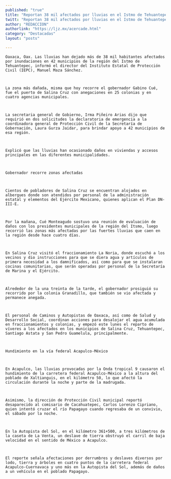 ```yaml
---
published: "true"
title: "Reportan 38 mil afectados por lluvias en el Istmo de Tehuantepec "
twitt: "Reportan 38 mil afectados por lluvias en el Istmo de Tehuantepec "
author: "REDACCION"
authorlink: "https://ljz.mx/acercade.html"
category: "Destacadas"
layout: "posts"

---
```



  
    Oaxaca, Oax. Las lluvias han dejado más de 38 mil habitantes afectados por inundaciones en 42 municipios de la región del Istmo de Tehuantepec, informó el director del Instituto Estatal de Protección Civil (IEPC), Manuel Maza Sánchez.
  
  
  
    La zona más dañada, misma que hoy recorre el gobernador Gabino Cué, fue el puerto de Salina Cruz con anegaciones en 25 colonias y en cuatro agencias municipales.
  
  
  
    La secretaria general de Gobierno, Irma Piñeiro Arias dijo que requirió en dos solicitudes la declaratoria de emergencia a la coordinadora general de Protección Civil de la Secretaría de Gobernación, Laura Gurza Jaidar, para brindar apoyo a 42 municipios de esa región.
  
  
  
    Explicó que las lluvias han ocasionado daños en viviendas y accesos principales en las diferentes municipalidades.
  
  
  
    Gobernador recorre zonas afectadas
  
  
  
    Cientos de pobladores de Salina Cruz se encuentran alojados en albergues donde son atendidos por personal de la administración estatal y elementos del Ejército Mexicano, quienes aplican el Plan DN-III-E.
  
  
  
    Por la mañana, Cué Monteagudo sostuvo una reunión de evaluación de daños con los presidentes municipales de la región del Itsmo, luego recorrió las zonas más afectadas por las fuertes lluvias que caen en la región desde hace cuatro días.
  
  
  
    En Salina Cruz visitó el fraccionamiento La Noria, donde escuchó a los vecinos y dio instrucciones para que se diera agua y artículos de primera necesidad a los damnificados, así como para que se instalaran cocinas comunitarias, que serán operadas por personal de la Secretaría de Marina y el Ejército.
  
  
  
    Alrededor de la una treinta de la tarde, el gobernador prosiguió su recorrido por la colonia Granadillo, que también se vio afectada y permanece anegada.
  
  
  
    El personal de Caminos y Autopistas de Oaxaca, así como de Salud y Desarrollo Social, coordinan acciones para desalojar el agua acumulada en fraccionamientos y colonias, y empezó este lunes el reparto de víveres a los afectados en los municipios de Salina Cruz, Tehuantepec, Santiago Astata y San Pedro Guamelula, principalmente.
  
  
  
    Hundimiento en la vía federal Acapulco-México
  
  
  
    En Acapulco, las lluvias provocadas por la Onda tropical 9 causaron el hundimiento de la carretera federal Acapulco-México a la altura del poblado de Xaltianguis, en el kilómetro 50, lo que afectó la circulación durante la noche y parte de la madrugada.
  
  
  
    Asimismo, la dirección de Protección Civil municipal reportó desaparecido al comisario de Cacahuatepec, Carlos Lorenzo Cipriano, quien intentó cruzar el río Papagayo cuando regresaba de un convivio, el sábado por la noche.
  
  
  
    En la Autopista del Sol, en el kilómetro 361+500, a tres kilómetros de la caseta de La Venta, un deslave de tierra obstruyó el carril de baja velocidad en el sentido de México a Acapulco.
  
  
  
    El reporte señala afectaciones por derrumbres y deslaves diversos por lodo, tierra y árboles en cuatro puntos de la carretera federal Acapulco-Cuernavaca y uno más en la Autopista del Sol, además de daños a un vehículo en el poblado Papagayo.
  

